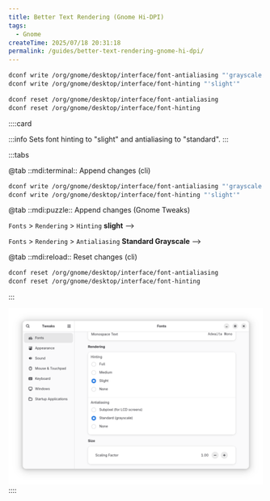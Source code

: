 ```yaml
---
title: Better Text Rendering (Gnome Hi-DPI)
tags:
  - Gnome
createTime: 2025/07/18 20:31:18
permalink: /guides/better-text-rendering-gnome-hi-dpi/
---
```


```bash
dconf write /org/gnome/desktop/interface/font-antialiasing "'grayscale'"
dconf write /org/gnome/desktop/interface/font-hinting "'slight'"
```

```bash
dconf reset /org/gnome/desktop/interface/font-antialiasing
dconf reset /org/gnome/desktop/interface/font-hinting
```

::::card

:::info Sets font hinting to "slight" and antialiasing to "standard".
:::

:::tabs

@tab ::mdi:terminal:: Append changes (cli)

```bash
dconf write /org/gnome/desktop/interface/font-antialiasing "'grayscale'"
dconf write /org/gnome/desktop/interface/font-hinting "'slight'"
```

@tab ::mdi:puzzle:: Append changes (Gnome Tweaks)

`Fonts` > `Rendering` > `Hinting` **slight** -->

`Fonts` > `Rendering` > `Antialiasing` **Standard Grayscale** -->

@tab ::mdi:reload:: Reset changes (cli)

```bash
dconf reset /org/gnome/desktop/interface/font-antialiasing
dconf reset /org/gnome/desktop/interface/font-hinting
```

:::

![Gnome Tweaks Font Redering Settings](./assets/gnome-tweaks-font-rendering-settings.png)
::::
